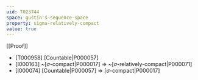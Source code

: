 ```yaml
---
uid: T023744
space: gustin's-sequence-space
property: sigma-relatively-compact
value: true
---
```

[[Proof]]

* [T000958] [Countable|P000057]
* [I000163] ~[$\sigma$-compact|P000017] => ~[$\sigma$-relatively-compact|P000071]
* [I000074] [Countable|P000057] => [$\sigma$-compact|P000017]

